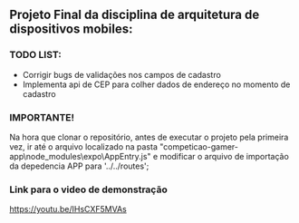 ## Projeto Final da disciplina de arquitetura de dispositivos mobiles:

### TODO LIST:
- Corrigir bugs de validações nos campos de cadastro
- Implementa api de CEP para colher dados de endereço no momento de cadastro


### IMPORTANTE!
Na hora que clonar o repositório, antes de executar o projeto pela primeira vez, ir até o arquivo localizado na pasta "competicao-gamer-app\node_modules\expo\AppEntry.js"  e modificar o arquivo de importação da depedencia APP para '../../routes';

### Link para o video de demonstração 
https://youtu.be/IHsCXF5MVAs

